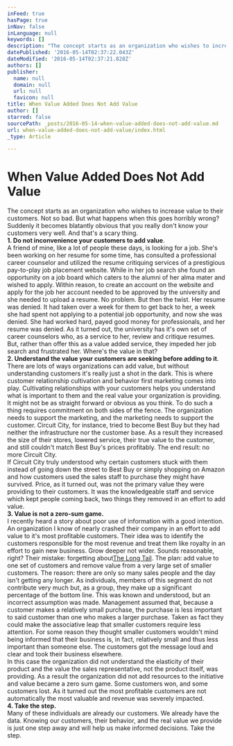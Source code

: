 ```yaml
---
inFeed: true
hasPage: true
inNav: false
inLanguage: null
keywords: []
description: "The concept starts as an organization who wishes to increase value to their customers. Not so bad. But what happens when this goes horribly wrong? Suddenly it becomes blatantly obvious that you really don't know your customers very well. And that's a scary thing.  1. Do not inconvenience your customers to add value.  A friend of mine, like a lot of people these days, is looking for a job. She's been working on her resume for some time, has consulted a professional career counselor and utilized the resume critiquing services of a prestigious pay-to-play job placement website. While in her job search she found an opportunity on a job board which caters to the alumni of her alma mater and wished to apply. Within reason, to create an account on the website and apply for the job her account needed to be approved by the university and she needed to upload a resume. No problem. But then the twist. Her resume was denied. It had taken over a week for them to get back to her, a week she had spent not applying to a potential job opportunity, and now she was denied. She had worked hard, payed good money for professionals, and her resume was denied. As it turned out, the university has it's own set of career counselors who, as a service to her, review and critique resumes. But, rather than offer this as a value added service, they impeded her job search and frustrated her. Where's the value in that?  2. Understand the value your customers are seeking before adding to it.  There are lots of ways organizations can add value, but without understanding customers it's really just a shot in the dark. This is where customer relationship cultivation and behavior first marketing comes into play. Cultivating relationships with your customers helps you understand what is important to them and the real value your organization is providing. It might not be as straight forward or obvious as you think. To do such a thing requires commitment on both sides of the fence. The organization needs to support the marketing, and the marketing needs to support the customer. Circuit City, for instance, tried to become Best Buy but they had neither the infrastructure nor the customer base. As a result they increased the size of their stores, lowered service, their true value to the customer, and still couldn't match Best Buy's prices profitably. The end result: no more Circuit City.  If Circuit City truly understood why certain customers stuck with them instead of going down the street to Best Buy or simply shopping on Amazon and how customers used the sales staff to purchase they might have survived. Price, as it turned out, was not the primary value they were providing to their customers. It was the knowledgeable staff and service which kept people coming back, two things they removed in an effort to add value.  3. Value is not a zero-sum game.  I recently heard a story about poor use of information with a good intention. An organization I know of nearly crashed their company in an effort to add value to it's most profitable customers. Their idea was to identify the customers responsible for the most revenue and treat them like royalty in an effort to gain new business. Grow deeper not wider. Sounds reasonable, right? Their mistake: forgetting aboutThe Long Tail. The plan: add value to one set of customers and remove value from a very large set of smaller customers. The reason: there are only so many sales people and the day isn't getting any longer. As individuals, members of this segment do not contribute very much but, as a group, they make up a significant percentage of the bottom line. This was known and understood, but an incorrect assumption was made. Management assumed that, because a customer makes a relatively small purchase, the purchase is less important to said customer than one who makes a larger purchase. Taken as fact they could make the associative leap that smaller customers require less attention. For some reason they thought smaller customers wouldn't mind being informed that their business is, in fact, relatively small and thus less important than someone else. The customers got the message loud and clear and took their business elsewhere.  In this case the organization did not understand the elasticity of their product and the value the sales representative, not the product itself, was providing. As a result the organization did not add resources to the initiative and value became a zero sum game. Some customers won, and some customers lost. As it turned out the most profitable customers are not automatically the most valuable and revenue was severely impacted.  4. Take the step.  Many of these individuals are already our customers. We already have the data. Knowing our customers, their behavior, and the real value we provide is just one step away and will help us make informed decisions. Take the step."
datePublished: '2016-05-14T02:37:22.043Z'
dateModified: '2016-05-14T02:37:21.828Z'
authors: []
publisher:
  name: null
  domain: null
  url: null
  favicon: null
title: When Value Added Does Not Add Value
author: []
starred: false
sourcePath: _posts/2016-05-14-when-value-added-does-not-add-value.md
url: when-value-added-does-not-add-value/index.html
_type: Article

---
```

# When Value Added Does Not Add Value

The concept starts as an organization who wishes to increase value to their customers. Not so bad. But what happens when this goes horribly wrong? Suddenly it becomes blatantly obvious that you really don't know your customers very well. And that's a scary thing.  
**1\. Do not inconvenience your customers to add value**.  
A friend of mine, like a lot of people these days, is looking for a job. She's been working on her resume for some time, has consulted a professional career counselor and utilized the resume critiquing services of a prestigious pay-to-play job placement website. While in her job search she found an opportunity on a job board which caters to the alumni of her alma mater and wished to apply. Within reason, to create an account on the website and apply for the job her account needed to be approved by the university and she needed to upload a resume. No problem. But then the twist. Her resume was denied. It had taken over a week for them to get back to her, a week she had spent not applying to a potential job opportunity, and now she was denied. She had worked hard, payed good money for professionals, and her resume was denied. As it turned out, the university has it's own set of career counselors who, as a service to her, review and critique resumes. But, rather than offer this as a value added service, they impeded her job search and frustrated her. Where's the value in that?  
**2\. Understand the value your customers are seeking before adding to it**.  
There are lots of ways organizations can add value, but without understanding customers it's really just a shot in the dark. This is where customer relationship cultivation and behavior first marketing comes into play. Cultivating relationships with your customers helps you understand what is important to them and the real value your organization is providing. It might not be as straight forward or obvious as you think. To do such a thing requires commitment on both sides of the fence. The organization needs to support the marketing, and the marketing needs to support the customer. Circuit City, for instance, tried to become Best Buy but they had neither the infrastructure nor the customer base. As a result they increased the size of their stores, lowered service, their true value to the customer, and still couldn't match Best Buy's prices profitably. The end result: no more Circuit City.  
If Circuit City truly understood why certain customers stuck with them instead of going down the street to Best Buy or simply shopping on Amazon and how customers used the sales staff to purchase they might have survived. Price, as it turned out, was not the primary value they were providing to their customers. It was the knowledgeable staff and service which kept people coming back, two things they removed in an effort to add value.  
**3\. Value is not a zero-sum game.**  
I recently heard a story about poor use of information with a good intention. An organization I know of nearly crashed their company in an effort to add value to it's most profitable customers. Their idea was to identify the customers responsible for the most revenue and treat them like royalty in an effort to gain new business. Grow deeper not wider. Sounds reasonable, right? Their mistake: forgetting about[The Long Tail][0]. The plan: add value to one set of customers and remove value from a very large set of smaller customers. The reason: there are only so many sales people and the day isn't getting any longer. As individuals, members of this segment do not contribute very much but, as a group, they make up a significant percentage of the bottom line. This was known and understood, but an incorrect assumption was made. Management assumed that, because a customer makes a relatively small purchase, the purchase is less important to said customer than one who makes a larger purchase. Taken as fact they could make the associative leap that smaller customers require less attention. For some reason they thought smaller customers wouldn't mind being informed that their business is, in fact, relatively small and thus less important than someone else. The customers got the message loud and clear and took their business elsewhere.  
In this case the organization did not understand the elasticity of their product and the value the sales representative, not the product itself, was providing. As a result the organization did not add resources to the initiative and value became a zero sum game. Some customers won, and some customers lost. As it turned out the most profitable customers are not automatically the most valuable and revenue was severely impacted.  
**4\. Take the step.**  
Many of these individuals are already our customers. We already have the data. Knowing our customers, their behavior, and the real value we provide is just one step away and will help us make informed decisions. Take the step.

[0]: http://en.wikipedia.org/wiki/The_long_tail "The Long Tail"